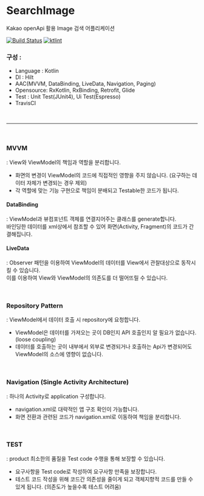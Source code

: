 # SearchImage
Kakao openApi 활용 Image 검색 어플리케이션
<br>

[![Build Status](https://travis-ci.com/sysout-achieve/SearchImage.svg?branch=master)](https://travis-ci.com/sysout-achieve/SearchImage)
[![ktlint](https://img.shields.io/badge/code%20style-%E2%9D%A4-FF4081.svg)](https://ktlint.github.io/)
<br>

### 구성 : <br>
- Language : Kotlin <br>
- DI : Hilt <br>
- AAC(MVVM, DataBinding, LiveData, Navigation, Paging) <br>
- Opensource: RxKotlin, RxBinding, Retrofit, Glide <br>
- Test : Unit Test(JUnit4), Ui Test(Espresso)
- TravisCI

<br>
<hr>
<br>

### MVVM
 : View와 ViewModel의 책임과 역할을 분리합니다.
* 화면의 변경이 ViewModel의 코드에 직접적인 영향을 주지 않습니다. (요구하는 데이터 자체가 변경되는 경우 제외) 
* 각 역할에 맞는 기능 구현으로 책임이 분배되고 Testable한 코드가 됩니다.
#### DataBinding
 : ViewModel과 뷰컴포넌트 객체를 연결지어주는 클래스를 generate합니다.<br>
 바인딩한 데이터를 xml상에서 참조할 수 있어 화면(Activity, Fragment)의 코드가 간결해집니다.  
#### LiveData
 : Observer 패턴을 이용하여 ViewModel의 데이터를 View에서 관찰대상으로 동작시킬 수 있습니다.<br>
 이를 이용하여 View와 ViewModel의 의존도를 더 떨어뜨릴 수 있습니다.

<br>

### Repository Pattern
 : ViewModel에서 데이터 호출 시 repository에 요청합니다.
* ViewModel은 데이터를 가져오는 곳이 DB인지 API 호출인지 알 필요가 없습니다. (loose coupling)
* 데이터를 호출하는 곳이 내부에서 외부로 변경되거나 호출하는 Api가 변경되어도 ViewModel의 소스에 영향이 없습니다.

<br>

### Navigation (Single Activity Architecture)
 : 하나의 Activity로 application 구성합니다.
* navigation.xml로 대략적인 앱 구조 확인이 가능합니다.
* 화면 전환과 관련된 코드가 navigation.xml로 이동하여 책임을 분리합니다.

<br>

### TEST
 : product 최소한의 품질을 Test code 수행을 통해 보장할 수 있습니다. 
* 요구사항을 Test code로 작성하여 요구사항 만족을 보장합니다.
* 테스트 코드 작성을 위해 코드간 의존성을 줄이게 되고 객체지향적 코드를 만들 수 있게 됩니다. (의존도가 높을수록 테스트 어려움)
 
<br>

